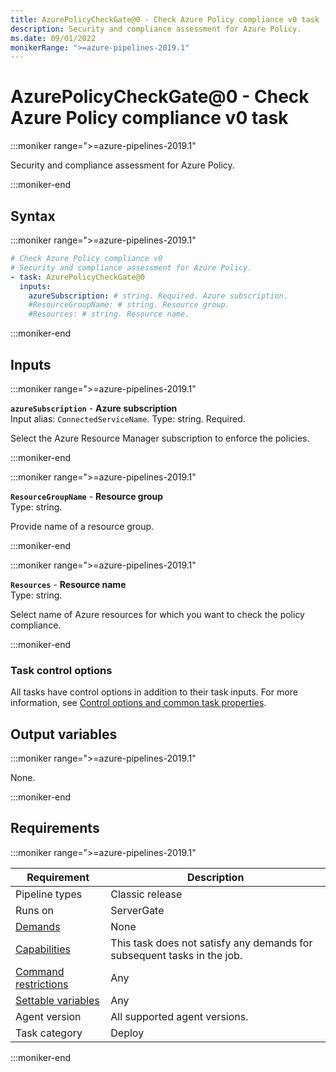 ```yaml
---
title: AzurePolicyCheckGate@0 - Check Azure Policy compliance v0 task
description: Security and compliance assessment for Azure Policy.
ms.date: 09/01/2022
monikerRange: ">=azure-pipelines-2019.1"
---
```


# AzurePolicyCheckGate@0 - Check Azure Policy compliance v0 task

<!-- :::description::: -->
:::moniker range=">=azure-pipelines-2019.1"

<!-- :::editable-content name="description"::: -->
Security and compliance assessment for Azure Policy.
<!-- :::editable-content-end::: -->

:::moniker-end
<!-- :::description-end::: -->

<!-- :::syntax::: -->
## Syntax

:::moniker range=">=azure-pipelines-2019.1"

```yaml
# Check Azure Policy compliance v0
# Security and compliance assessment for Azure Policy.
- task: AzurePolicyCheckGate@0
  inputs:
    azureSubscription: # string. Required. Azure subscription. 
    #ResourceGroupName: # string. Resource group. 
    #Resources: # string. Resource name.
```

:::moniker-end
<!-- :::syntax-end::: -->

<!-- :::inputs::: -->
## Inputs

<!-- :::item name="azureSubscription"::: -->
:::moniker range=">=azure-pipelines-2019.1"

**`azureSubscription`** - **Azure subscription**<br>
Input alias: `ConnectedServiceName`. Type: string. Required.<br>
<!-- :::editable-content name="helpMarkDown"::: -->
Select the Azure Resource Manager subscription to enforce the policies.
<!-- :::editable-content-end::: -->

:::moniker-end
<!-- :::item-end::: -->
<!-- :::item name="ResourceGroupName"::: -->
:::moniker range=">=azure-pipelines-2019.1"

**`ResourceGroupName`** - **Resource group**<br>
Type: string.<br>
<!-- :::editable-content name="helpMarkDown"::: -->
Provide name of a resource group.
<!-- :::editable-content-end::: -->

:::moniker-end
<!-- :::item-end::: -->
<!-- :::item name="Resources"::: -->
:::moniker range=">=azure-pipelines-2019.1"

**`Resources`** - **Resource name**<br>
Type: string.<br>
<!-- :::editable-content name="helpMarkDown"::: -->
Select name of Azure resources for which you want to check the policy compliance.
<!-- :::editable-content-end::: -->

:::moniker-end
<!-- :::item-end::: -->

### Task control options

All tasks have control options in addition to their task inputs. For more information, see [Control options and common task properties](/azure/devops/pipelines/yaml-schema/steps-task#common-task-properties).
<!-- :::inputs-end::: -->

<!-- :::outputVariables::: -->
## Output variables

:::moniker range=">=azure-pipelines-2019.1"

None.

:::moniker-end
<!-- :::outputVariables-end::: -->

<!-- :::remarks::: -->
<!-- :::editable-content name="remarks"::: -->
<!-- :::editable-content-end::: -->
<!-- :::remarks-end::: -->

<!-- :::examples::: -->
<!-- :::editable-content name="examples"::: -->
<!-- :::editable-content-end::: -->
<!-- :::examples-end::: -->

<!-- :::properties::: -->
## Requirements

:::moniker range=">=azure-pipelines-2019.1"

| Requirement | Description |
|-------------|-------------|
| Pipeline types | Classic release |
| Runs on | ServerGate |
| [Demands](/azure/devops/pipelines/process/demands) | None |
| [Capabilities](/azure/devops/pipelines/agents/agents#capabilities) | This task does not satisfy any demands for subsequent tasks in the job. |
| [Command restrictions](/azure/devops/pipelines/security/templates#agent-logging-command-restrictions) | Any |
| [Settable variables](/azure/devops/pipelines/security/templates#agent-logging-command-restrictions) | Any |
| Agent version | All supported agent versions. |
| Task category | Deploy |

:::moniker-end
<!-- :::properties-end::: -->

<!-- :::see-also::: -->
<!-- :::editable-content name="seeAlso"::: -->
<!-- :::editable-content-end::: -->
<!-- :::see-also-end::: -->